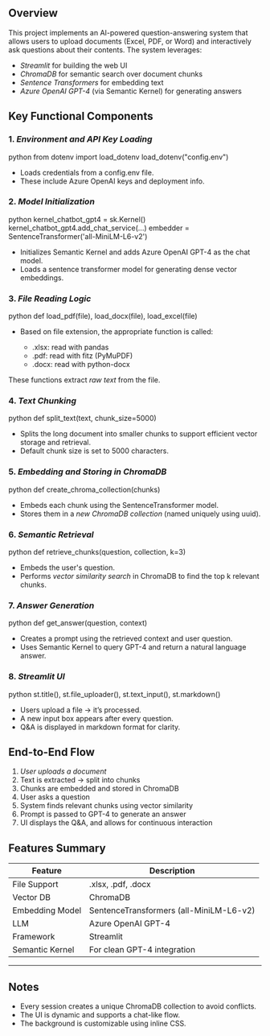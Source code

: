 
## Overview

This project implements an AI-powered question-answering system that allows users to upload documents (Excel, PDF, or Word) and interactively ask questions about their contents. The system leverages:

* *Streamlit* for building the web UI
* *ChromaDB* for semantic search over document chunks
* *Sentence Transformers* for embedding text
* *Azure OpenAI GPT-4* (via Semantic Kernel) for generating answers



## Key Functional Components

### 1. *Environment and API Key Loading*

python
from dotenv import load_dotenv
load_dotenv("config.env")


* Loads credentials from a config.env file.
* These include Azure OpenAI keys and deployment info.


### 2. *Model Initialization*

python
kernel_chatbot_gpt4 = sk.Kernel()
kernel_chatbot_gpt4.add_chat_service(...)
embedder = SentenceTransformer('all-MiniLM-L6-v2')


* Initializes Semantic Kernel and adds Azure OpenAI GPT-4 as the chat model.
* Loads a sentence transformer model for generating dense vector embeddings.



### 3. *File Reading Logic*

python
def load_pdf(file), load_docx(file), load_excel(file)


* Based on file extension, the appropriate function is called:

  * .xlsx: read with pandas
  * .pdf: read with fitz (PyMuPDF)
  * .docx: read with python-docx

These functions extract *raw text* from the file.



### 4. *Text Chunking*

python
def split_text(text, chunk_size=5000)


* Splits the long document into smaller chunks to support efficient vector storage and retrieval.
* Default chunk size is set to 5000 characters.


### 5. *Embedding and Storing in ChromaDB*

python
def create_chroma_collection(chunks)


* Embeds each chunk using the SentenceTransformer model.
* Stores them in a *new ChromaDB collection* (named uniquely using uuid).


### 6. *Semantic Retrieval*

python
def retrieve_chunks(question, collection, k=3)


* Embeds the user's question.
* Performs *vector similarity search* in ChromaDB to find the top k relevant chunks.



### 7. *Answer Generation*

python
def get_answer(question, context)


* Creates a prompt using the retrieved context and user question.
* Uses Semantic Kernel to query GPT-4 and return a natural language answer.



### 8. *Streamlit UI*

python
st.title(), st.file_uploader(), st.text_input(), st.markdown()


* Users upload a file → it’s processed.
* A new input box appears after every question.
* Q\&A is displayed in markdown format for clarity.


##  End-to-End Flow

1. *User uploads a document*
2. Text is extracted → split into chunks
3. Chunks are embedded and stored in ChromaDB
4. User asks a question
5. System finds relevant chunks using vector similarity
6. Prompt is passed to GPT-4 to generate an answer
7. UI displays the Q\&A, and allows for continuous interaction



##  Features Summary

| Feature         | Description                               |
| --------------- | ----------------------------------------- |
| File Support    | .xlsx, .pdf, .docx                  |
| Vector DB       | ChromaDB                                  |
| Embedding Model | SentenceTransformers (all-MiniLM-L6-v2) |
| LLM             | Azure OpenAI GPT-4                        |
| Framework       | Streamlit                                 |
| Semantic Kernel | For clean GPT-4 integration               |

---

##  Notes

* Every session creates a unique ChromaDB collection to avoid conflicts.
* The UI is dynamic and supports a chat-like flow.
* The background is customizable using inline CSS.
